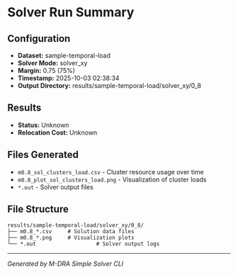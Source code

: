 # Solver Run Summary

## Configuration
- **Dataset:** sample-temporal-load
- **Solver Mode:** solver_xy
- **Margin:** 0.75 (75%)
- **Timestamp:** 2025-10-03 02:38:34
- **Output Directory:** results/sample-temporal-load/solver_xy/0_8

## Results
- **Status:** Unknown
- **Relocation Cost:** Unknown

## Files Generated
- `m0.8_sol_clusters_load.csv` - Cluster resource usage over time
- `m0.8_plot_sol_clusters_load.png` - Visualization of cluster loads
- `*.out` - Solver output files

## File Structure
```
results/sample-temporal-load/solver_xy/0_8/
├── m0.8_*.csv     # Solution data files
├── m0.8_*.png     # Visualization plots
└── *.out                   # Solver output logs
```

---
*Generated by M-DRA Simple Solver CLI*
